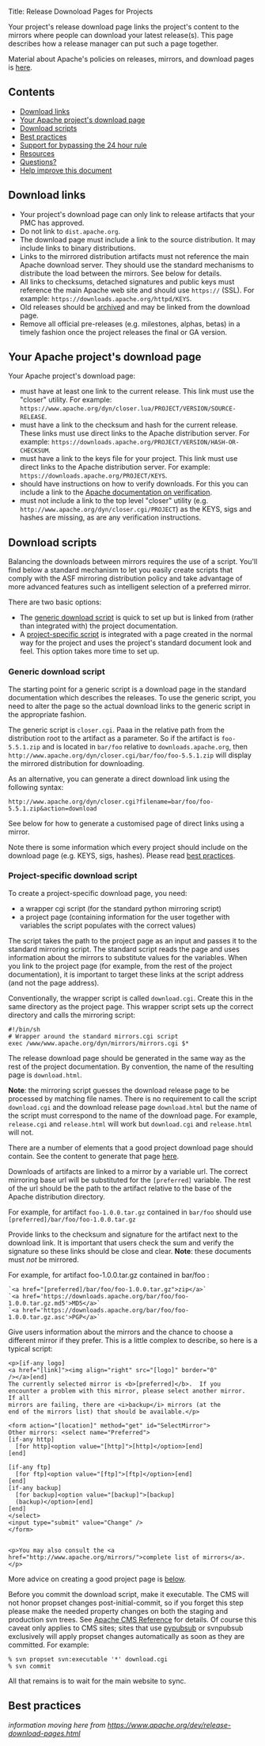 Title: Release Downoload Pages for Projects

Your project's release download page links the project's content to the mirrors where people can download your latest release(s). This page describes how a release manager can put such a page together.

Material about Apache's policies on releases, mirrors, and download pages is <a href="https://www.apache.org/dev/mirrors" target="_blank">here</a>.

## Contents ##

<ul>
<li><a href="#links">Download links</a></li>
<li><a href="#download-page">Your Apache project's download page</a></li>
<li><a href="#download-scripts">Download scripts</a></li>
<li><a href="#best_practice">Best practices</a></li>
<li><a href="#less-than-24hr">Support for bypassing the 24 hour rule</a></li>
<li><a href="#resources">Resources</a></li>
<li><a href="#questions">Questions?</a></li>
<li><a href="#help">Help improve this document</a></li>
</ul>

<h2 id="links">Download links</h2>

  - Your project's download page can only link to release artifacts that your PMC has approved.
  - Do not link to `dist.apache.org`.
  - The download page must include a link to the source distribution. It may include links to binary distributions.
  - Links to the mirrored distribution artifacts must not reference the main Apache download server. They should use the standard mechanisms to distribute the load between the mirrors. See below for details.
  - All links to checksums, detached signatures and public keys must reference the main Apache web site and should use `https://` (SSL). For example: `https://downloads.apache.org/httpd/KEYS`.
  - Old releases should be <a href="https://www.apache.org/legal/release-policy.html#how-to-archive" target="_blank">archived</a> and may be linked from the download page.
  - Remove all official pre-releases (e.g. milestones, alphas, betas) in a timely fashion once the project releases the final or GA version.
  
<h2 id="download-page">Your Apache project's download page</h2>

Your Apache project's download page:

  - must have at least one link to the current release. This link must use the "closer" utility. For example: `https://www.apache.org/dyn/closer.lua/PROJECT/VERSION/SOURCE-RELEASE`.
  - must have a link to the checksum and hash for the current release. These links must use direct links to the Apache distribution server. For example: `https://downloads.apache.org/PROJECT/VERSION/HASH-OR-CHECKSUM`.
  - must have a link to the keys file for your project. This link must use direct links to the Apache distribution server. For example: `https://downloads.apache.org/PROJECT/KEYS`.
  - should have instructions on how to verify downloads. For this you can include a link to the <a href="https://www.apache.org/info/verification.html" target="_blank">Apache documentation on verification</a>.
  - must not include a link to the top level "closer" utility (e.g. `http://www.apache.org/dyn/closer.cgi/PROJECT`) as the KEYS, sigs and hashes are missing, as are any verification instructions.
  
<h2 id="download-scripts">Download scripts</h2>

Balancing the downloads between mirrors requires the use of a script. You'll find below a standard mechanism to let you easily create scripts that comply with the ASF mirroring distribution policy and take advantage of more advanced features such as intelligent selection of a preferred mirror.

There are two basic options:

  - The <a href="#closer">generic download script</a> is quick to set up but is linked from (rather than integrated with) the project documentation.
  - A <a href="#custom">project-specific script</a> is integrated with a page created in the normal way for the project and uses the project's standard document look and feel. This option takes more time to set up.
  
<h3 id="closer">Generic download script</h3>

The starting point for a generic script is a download page in the standard documentation which describes the releases. To use the generic script, you need to alter the page so the actual download links to the generic script in the appropriate fashion.

The generic script is `closer.cgi`. Paaa in the relative path from the distribution root to the artifact as a parameter. So if the artifact is `foo-5.5.1.zip` and is located in `bar/foo` relative to `downloads.apache.org`, then `http://www.apache.org/dyn/closer.cgi/bar/foo/foo-5.5.1.zip` will display the mirrored distribution for downloading.

As an alternative, you can generate a direct download link using the following syntax:

`http://www.apache.org/dyn/closer.cgi?filename=bar/foo/foo-5.5.1.zip&action=download`

See below for how to generate a customised page of direct links using a mirror.

Note there is some information which every project should include on the download page (e.g. KEYS, sigs, hashes). Please read <a href="#best_practice">best practices</a>.

<h3 id="custom">Project-specific download script</h3>

To create a project-specific download page, you need:

  - a wrapper cgi script (for the standard python mirroring script)
  - a project page (containing information for the user together with variables the script populates with the correct values)

The script takes the path to the project page as an input and passes it to the standard mirroring script. The standard script reads the page and uses information about the mirrors to substitute values for the variables. When you link to the project page (for example, from the rest of the project documentation), it is important to target these links at the script address (and not the page address).

Conventionally, the wrapper script is called `download.cgi`. Create this in the same directory as the project page. This wrapper script sets up the correct directory and calls the mirroring script:

```
#!/bin/sh
# Wrapper around the standard mirrors.cgi script
exec /www/www.apache.org/dyn/mirrors/mirrors.cgi $*
```

The release download page should be generated in the same way as the rest of the project documentation. By convention, the name of the resulting page is `download.html`.

**Note**: the mirroring script guesses the download release page to be processed by matching file names. There is no requirement to call the script `download.cgi` and the download release page `download.html` but the name of the script must correspond to the name of the download page. For example, `release.cgi` and `release.html` will work but `download.cgi` and `release.html` will not.

There are a number of elements that a good project download page should contain. See the content to generate that page <a href="https://svn.apache.org/repos/asf/httpd/site/trunk/content/download.mdtext" target="_blank">here</a>.

Downloads of artifacts are linked to a mirror by a variable url. The correct mirroring base url will be substituted for the `[preferred]` variable. The rest of the url should be the path to the artifact relative to the base of the Apache distribution directory.

For example, for artifact `foo-1.0.0.tar.gz` contained in `bar/foo` should use `[preferred]/bar/foo/foo-1.0.0.tar.gz`

Provide links to the checksum and signature for the artifact next to the download link. It is important that users check the sum and verify the signature so these links should be close and clear. **Note**: these documents must _not_ be mirrored.

For example, for artifact foo-1.0.0.tar.gz contained in bar/foo :

```
`<a href="[preferred]/bar/foo/foo-1.0.0.tar.gz">zip</a>`
`<a href='https://downloads.apache.org/bar/foo/foo-1.0.0.tar.gz.md5'>MD5</a>`
`<a href='https://downloads.apache.org/bar/foo/foo-1.0.0.tar.gz.asc'>PGP</a>`
```

Give users information about the mirrors and the chance to choose a different mirror if they prefer. This is a little complex to describe, so here is a typical script:

```
<p>[if-any logo]
<a href="[link]"><img align="right" src="[logo]" border="0"
/></a>[end]
The currently selected mirror is <b>[preferred]</b>.  If you
encounter a problem with this mirror, please select another mirror.  If all
mirrors are failing, there are <i>backup</i> mirrors (at the
end of the mirrors list) that should be available.</p>

<form action="[location]" method="get" id="SelectMirror">
Other mirrors: <select name="Preferred">
[if-any http]
  [for http]<option value="[http]">[http]</option>[end]
[end]

[if-any ftp]
  [for ftp]<option value="[ftp]">[ftp]</option>[end]
[end]
[if-any backup]
  [for backup]<option value="[backup]">[backup]
  (backup)</option>[end]
[end]
</select>
<input type="submit" value="Change" />
</form>


<p>You may also consult the <a href="http://www.apache.org/mirrors/">complete list of mirrors</a>.</p>
```
More advice on creating a good project page is [below](#best_practice).

Before you commit the download script, make it executable. The CMS will not honor propset changes post-initial-commit, so if you forget this step please make the needed property changes on both the staging and production svn trees. See <a href="https://cwiki.apache.org/confluence/display/INFRA/Apache+CMS+reference" target="_blank">Apache CMS Reference</a> for details. Of course this caveat only applies to CMS sites; sites that use [pypubsub](pypubsub.html) or svnpubsub exclusively will apply propset changes automatically as soon as they are committed. For example:

```
% svn propset svn:executable '*' download.cgi
% svn commit
```

All that remains is to wait for the main website to sync.

<h2 id="best_practice">Best practices</h2>



_information moving here from https://www.apache.org/dev/release-download-pages.html_
